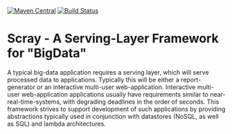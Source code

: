 [![Maven Central](https://maven-badges.herokuapp.com/maven-central/{org.scray}/{scray}/badge.svg)](https://maven-badges.herokuapp.com/maven-central/org.scray/scray)
[![Build Status](https://travis-ci.org/scray/scray.svg?branch=master)](https://travis-ci.org/scray/scray)

Scray - A Serving-Layer Framework for "BigData"
===============================================

A typical big-data application requires a serving layer, which will serve processed data to applications. Typically this will be either a report-generator or an interactive multi-user web-application. Interactive multi-user web-application applications usually have requirements similar to near-real-time-systems, with degrading deadlines in the order of seconds. This framework strives to support development of such applications by providing abstractions typically used in conjunction with datastores (NoSQL, as well as SQL) and lambda architectures. 

